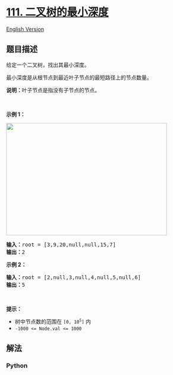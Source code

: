 # [111. 二叉树的最小深度](https://leetcode-cn.com/problems/minimum-depth-of-binary-tree)

[English Version](//leetcode/0100-0199/0111.Minimum%20Depth%20of%20Binary%20Tree/README_EN.md)

## 题目描述

<!-- 这里写题目描述 -->

<p>给定一个二叉树，找出其最小深度。</p>

<p>最小深度是从根节点到最近叶子节点的最短路径上的节点数量。</p>

<p><strong>说明：</strong>叶子节点是指没有子节点的节点。</p>

<p> </p>

<p><strong>示例 1：</strong></p>
<img alt="" src="https://assets.leetcode.com/uploads/2020/10/12/ex_depth.jpg" style="width: 432px; height: 302px;" />
<pre>
<strong>输入：</strong>root = [3,9,20,null,null,15,7]
<strong>输出：</strong>2
</pre>

<p><strong>示例 2：</strong></p>

<pre>
<strong>输入：</strong>root = [2,null,3,null,4,null,5,null,6]
<strong>输出：</strong>5
</pre>

<p> </p>

<p><strong>提示：</strong></p>

<ul>
	<li>树中节点数的范围在 <code>[0, 10<sup>5</sup>]</code> 内</li>
	<li><code>-1000 <= Node.val <= 1000</code></li>
</ul>


## 解法

<!-- 这里可写通用的实现逻辑 -->

<!-- tabs:start -->

### **Python**

<!-- 这里可写当前语言的特殊实现逻辑 -->

```python

```

<!-- tabs:end -->

